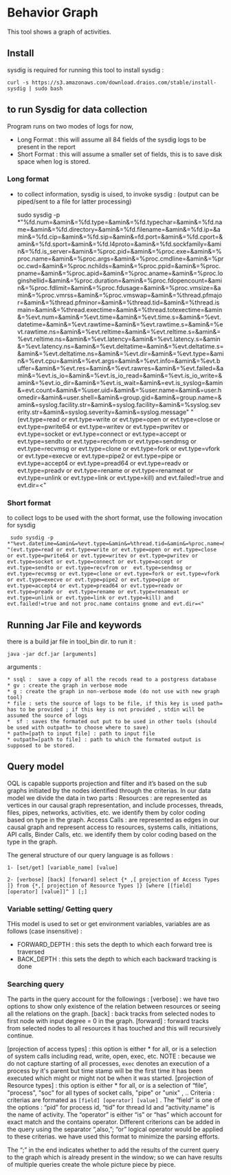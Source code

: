 # Behavior Graph 

This tool shows a graph of activities. 

## Install 
sysdig is required for running this tool to install sysdig : 
	
	curl -s https://s3.amazonaws.com/download.draios.com/stable/install-sysdig | sudo bash
	
## to run Sysdig for data collection  

Program runs on two modes of logs for now, 

* Long Format : this will assume all 84 fields of the sysdig logs to be present in the report 
* Short Format : this will assume a smaller set of fields, this is to save disk space when log is stored. 

### Long format

* to collect information, sysdig is uised, to invoke sysdig : (output can be piped/sent to a file for latter processing)

	sudo sysdig -p *"%fd.num=&amin&=%fd.type=&amin&=%fd.typechar=&amin&=%fd.name=&amin&=%fd.directory=&amin&=%fd.filename=&amin&=%fd.ip=&amin&=%fd.cip=&amin&=%fd.sip=&amin&=fd.port=&amin&=%fd.cport=&amin&=%fd.sport=&amin&=%fd.l4proto=&amin&=%fd.sockfamily=&amin&=%fd.is_server=&amin&=%proc.pid=&amin&=%proc.exe=&amin&=%proc.name=&amin&=%proc.args=&amin&=%proc.cmdline=&amin&=%proc.cwd=&amin&=%proc.nchilds=&amin&=%proc.ppid=&amin&=%proc.pname=&amin&=%proc.apid=&amin&=%proc.aname=&amin&=%proc.loginshellid=&amin&=%proc.duration=&amin&=%proc.fdopencount=&amin&=%proc.fdlimit=&amin&=%proc.fdusage=&amin&=%proc.vmsize=&amin&=%proc.vmrss=&amin&=%proc.vmswap=&amin&=%thread.pfmajor=&amin&=%thread.pfminor=&amin&=%thread.tid=&amin&=%thread.ismain=&amin&=%thread.exectime=&amin&=%thread.totexectime=&amin&=%evt.num=&amin&=%evt.time=&amin&=%evt.time.s=&amin&=%evt.datetime=&amin&=%evt.rawtime=&amin&=%evt.rawtime.s=&amin&=%evt.rawtime.ns=&amin&=%evt.reltime=&amin&=%evt.reltime.s=&amin&=%evt.reltime.ns=&amin&=%evt.latency=&amin&=%evt.latency.s=&amin&=%evt.latency.ns=&amin&=%evt.deltatime=&amin&=%evt.deltatime.s=&amin&=%evt.deltatime.ns=&amin&=%evt.dir=&amin&=%evt.type=&amin&=%evt.cpu=&amin&=%evt.args=&amin&=%evt.info=&amin&=%evt.buffer=&amin&=%evt.res=&amin&=%evt.rawres=&amin&=%evt.failed=&amin&=%evt.is_io=&amin&=%evt.is_io_read=&amin&=%evt.is_io_write=&amin&=%evt.io_dir=&amin&=%evt.is_wait=&amin&=evt.is_syslog=&amin&=evt.count=&amin&=%user.uid=&amin&=%user.name=&amin&=user.homedir=&amin&=user.shell=&amin&=group.gid=&amin&=group.name=&amin&=syslog.facility.str=&amin&=syslog.facility=&amin&=%syslog.severity.str=&amin&=syslog.severity=&amin&=syslog.message" "(evt.type=read or evt.type=write or evt.type=open or evt.type=close or evt.type=pwrite64 or evt.type=writev or evt.type=pwritev or evt.type=socket or evt.type=connect or evt.type=accept or  evt.type=sendto or evt.type=recvfrom or  evt.type=sendmsg or evt.type=recvmsg or evt.type=clone or evt.type=fork or evt.type=vfork or evt.type=execve or evt.type=pipe2 or evt.type=pipe or evt.type=accept4 or evt.type=pread64 or evt.type=readv or evt.type=preadv or  evt.type=rename or evt.type=renameat or evt.type=unlink or evt.type=link or evt.type=kill) and evt.failed!=true and evt.dir=<"
	
	
### Short format 

to collect logs to be used with the short format, use the following invocation for sysdig 

	 sudo sysdig -p *"%evt.datetime=&amin&=%evt.type=&amin&=%thread.tid=&amin&=%proc.name=&amin&=%proc.args=&amin&=%proc.cwd=&amin&=%proc.cmdline=&amin&=%proc.pname=&amin&=%proc.pid=&amin&=%proc.ppid=&amin&=%fd.cip=&amin&=%fd.cport=&amin&=%fd.directory=&amin&=%fd.filename=&amin&=%fd.ip=&amin&=%fd.name=&amin&=%fd.num=&amin&=%fd.sip=&amin&=%fd.sockfamily=&amin&=%fd.sport=&amin&=%fd.type=&amin&=%fd.typechar=&amin&=%user.name=&amin&=%user.uid=&amin&=%evt.num=&amin&=%evt.args=&amin&=%user.shell" "(evt.type=read or evt.type=write or evt.type=open or evt.type=close or evt.type=pwrite64 or evt.type=writev or evt.type=pwritev or evt.type=socket or evt.type=connect or evt.type=accept or  evt.type=sendto or evt.type=recvfrom or  evt.type=sendmsg or evt.type=recvmsg or evt.type=clone or evt.type=fork or evt.type=vfork or evt.type=execve or evt.type=pipe2 or evt.type=pipe or evt.type=accept4 or evt.type=pread64 or evt.type=readv or evt.type=preadv or  evt.type=rename or evt.type=renameat or evt.type=unlink or evt.type=link or evt.type=kill) and evt.failed!=true and not proc.name contains gnome and evt.dir=<"
	 
	 
	
## Running Jar File and keywords

there is a build jar file in tool_bin dir. to run it :

	java -jar dcf.jar [arguments]
	
arguments : 

	* ssql :  save a copy of all the recods read to a postgress database
	* gv : create the graph in verbose mode
	* g : create the graph in non-verbose mode (do not use with new graph tool)
	* file : sets the source of logs to be file, if this key is used path= has to be provided ; if this key is not provided , stdin will be assumed the source of logs 
	*  sf : saves the formated out put to be used in other tools (should be used with outpath= to choose where to save)
	* path=[path to input file] : path to input file
	* outpath=[path to file] : path to which the formated output is supposed to be stored. 
	
	
## Query model 


OQL is capable supports projection and filter and it’s based on the sub graphs initiated by the nodes identified through the criterias. 
In our data model we divide the data in two parts : 
	Resources : are represented as vertices in our causal graph representation, and include processes, threads, files, pipes, networks, activities, etc. we identify them by color coding based on type in the graph. 
	Access Calls : are represented as edges in our  causal graph and represent access to resources, systems calls, initiations, API calls, Binder Calls, etc. we identify them by color coding based on the type in the graph.

The general structure of our query language is as follows : 
	
	1- [set/get] [variable_name] [value]
	
	2- [verbose] [back] [forward] select {* ,[ projection of Access Types ]} from {*,[ projection of Resource Types ]} [where [[field] [operator] [value]]^ ] [;]

### Variable setting/ Getting query

THis model is used to set or get environment variables, variables are as follows (case insensitive) : 
 
 * FORWARD_DEPTH : this sets the depth to which each forward tree is traversed 
 * BACK_DEPTH : this sets the depth to which each backward tracking is done 
 
 
### Searching query
The parts in the query account for the followings :
[verbose] : we have two options to show only existence of the relation between resources or seeing all the relations on the graph. 
[back] : back tracks from selected nodes to first node with input degree = 0 in the graph. 
[forward] : forward tracks from selected nodes to all resources it has touched and this will recursively continue. 

[projection of access types]  : this option is either * for all, or is a selection of system calls including read, write, open, exec, etc. NOTE : because we do not capture starting of all processes, `exec` denotes an execution of a process by it's parent but time stamp will be the first time it has been executed which might or might not be when it was started.
[projection of Resource types] : this option is either * for all, or is a selection of “file”, "process", "soc" for all types of socket calls, "pipe" or "unix"
, ..
Criteria : criterias are formated as `[field] [operator] [value]` . The “field” is one of the options : “pid” for process id, “tid” for thread Id and “activity.name” is the name of activity. The “operator” is either “is” or “has” which account for exact match and the contains operator. Different criterions can be added in the query using the separator “,also,”; “or” logical operator would be applied to these criterias. we have used this format to minimize the parsing efforts.  

The “;” in the end indicates whether to add the results of the current query to the graph which is already present in the window; so we can have results of multiple queries create the whole picture piece by piece. 

